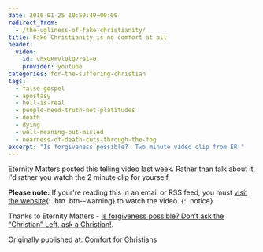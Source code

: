 ```yaml
---
date: 2016-01-25 10:50:49+00:00
redirect_from:
  - /the-ugliness-of-fake-christianity/
title: Fake Christianity is no comfort at all
header:
  video:
    id: vhxURmVl0lQ?rel=0
    provider: youtube
categories: for-the-suffering-christian
tags:
  - false-gospel
  - apostasy
  - hell-is-real
  - people-need-truth-not-platitudes
  - death
  - dying
  - well-meaning-but-misled
  - nearness-of-death-cuts-through-the-fog
excerpt: "Is forgiveness possible?  Two minute video clip from ER."
---
```


Eternity Matters posted this telling video last week.  Rather than talk about it, I'd rather you watch the 2 minute clip for yourself.

**Please note:** If your're reading this in an email or RSS feed, you must [visit the website](/for-the-suffering-christian/fake-christianity-is-no-comfort-at-all/){: .btn .btn--warning} to watch the video.
{: .notice}


Thanks to Eternity Matters - [Is forgiveness possible? Don’t ask the “Christian” Left, ask a Christian!](https://1eternitymatters.wordpress.com/2016/01/19/is-forgiveness-possible-dont-ask-the-christian-left-ask-a-christian-2/).


<div>Originally published at: <a href='http://www.alecsatin.com/'>Comfort for Christians</a></div>
